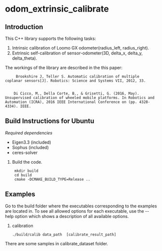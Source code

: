 odom_extrinsic_calibrate
=========
 
Introduction
------------

This C++ library supports the following tasks:

1. Intrinsic calibration of Loomo GX odometer(radius_left, radius_right).
2. Extrinsic self-calibration of sensor-odometer(3D, delta_x, delta_y, delta_theta).


The workings of the library are described in the this paper:

         Brookshire J, Teller S. Automatic calibration of multiple coplanar sensors[J]. Robotics: Science and Systems VII, 2012, 33.
         
        
        Di Cicco, M., Della Corte, B., & Grisetti, G. (2016, May). Unsupervised calibration of wheeled mobile platforms. In Robotics and Automation (ICRA), 2016 IEEE International Conference on (pp. 4328-4334). IEEE.



Build Instructions for Ubuntu
-----------------------------

*Required dependencies*
* Eigen3.3 (included)
* Sophus (included)
* ceres-solver

1. Build the code.

        mkdir build
        cd build
        cmake -DCMAKE_BUILD_TYPE=Release ..


Examples
--------

Go to the build folder where the executables corresponding to the examples are located in. To see all allowed options for each executable, use the --help option which shows a description of all available options.

1.  calibration 

        ./build/calib data_path  [calibrate_result_path]

There are some samples in calibrate_dataset folder.



